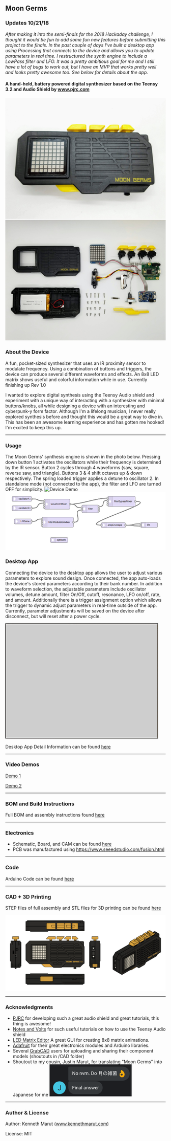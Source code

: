 ## Moon Germs
### Updates 10/21/18
*After making it into the semi-finals for the 2018 Hackaday challenge, I thought it would be fun to add some fun new features before submitting this project to the finals. In the past couple of days I've built a desktop app using Processing that connects to the device and allows you to update parameters in real time. I restructured the synth engine to include a LowPass filter and LFO. It was a pretty ambitious goal for me and I still have a lot of bugs to work out, but I have an MVP that works pretty well and looks pretty awesome too. See below for details about the app.*

#### A hand-held, battery powered digital synthesizer based on the Teensy 3.2 and Audio Shield by www.pjrc.com
![](https://github.com/friedpies/moon-germs/blob/master/Photos/device_top.jpg)
![](https://github.com/friedpies/moon-germs/blob/master/Photos/parts_top.jpg)
### About the Device
A fun, pocket-sized synthesizer that uses an IR proximity sensor to modulate frequency. Using a combination of buttons and triggers, the device can produce several different waveforms and effects. An 8x8 LED matrix shows useful and colorful information while in use. Currently finishing up Rev 1.0

I wanted to explore digital synthesis using the Teensy Audio shield and experiment with a unique way of interacting with a synthesizer with minimal buttons/knobs, all while designing a device with an interesting and cyberpunk-y form factor. Although I'm a lifelong musician, I never really explored synthesis before and thought this would be a great way to dive in. This has been an awesome learning experience and has gotten me hooked! I'm excited to keep this up.

--------
### Usage
The Moon Germs' synthesis engine is shown in the photo below. Pressing down button 1 activates the oscillators while their frequency is determined by the IR sensor. Button 2 cycles through 4 waveforms (saw, square, reverse saw, and triangle). Buttons 3 & 4 shift octaves up & down respectively. The spring loaded trigger applies a detune to oscillator 2. In standalone mode (not connected to the app), the filter and LFO are turned OFF for simplicity.
![Device Demo](https://github.com/friedpies/moon-germs/blob/master/Photos/device_demo.gif)
![Synth](https://github.com/friedpies/moon-germs/blob/master/Photos/block_diagram.png)

### Desktop App
 Connecting the device to the desktop app allows the user to adjust various parameters to explore sound design. Once connected, the app auto-loads the device's stored parameters according to their bank number. In addition to waveform selection, the adjustable parameters include oscillator volumes, detune amount, filter On/Off, cutoff, resonance, LFO on/off, rate, and amount. Additionally there is a trigger assignment option which allows the trigger to dynamic adjust parameters in real-time outside of the app. Currently, parameter adjustments will be saved on the device after disconnect, but will reset after a power cycle.

![App Demo](https://github.com/friedpies/moon-germs/blob/master/Photos/mg_app_giphy_cropped.gif)

Desktop App Detail Information can be found [here](https://github.com/friedpies/moon-germs/tree/master/Desktop%20App/moon_germs_app)

--------
### Video Demos
[Demo 1](https://youtu.be/qyO1_fC_Kus)

[Demo 2](https://youtu.be/aUcpQy3lOxo)

--------
### BOM and Build Instructions
Full BOM and assembly instructions found [here](https://github.com/friedpies/moon-germs/blob/master/BUILD_INSTRUCTIONS.md)

--------
###  Electronics
- Schematic, Board, and CAM can be found [here](https://github.com/friedpies/moon-germs/tree/master/Eagle)
- PCB was manufactured using https://www.seeedstudio.com/fusion.html
--------
### Code
Arduino Code can be found [here](https://github.com/friedpies/moon-germs/tree/master/Arduino/moonGerms)

--------
### CAD + 3D Printing
STEP files of full assembly and STL files for 3D printing can be found [here](https://github.com/friedpies/moon-germs/tree/master/CAD)

![](https://github.com/friedpies/moon-germs/blob/master/Photos/MOON_GERMS_DRAWING.png)

--------
### Acknowledgments
- [PJRC](www.pjrc.com) for developing such a great audio shield and great tutorials, this thing is awesome!
- [Notes and Volts](www.notesandvolts.com) for such useful tutorials on how to use the Teensy Audio shield
- [LED Matrix Editor](https://xantorohara.github.io/led-matrix-editor/) A great GUI for creating 8x8 matrix animations.
- [Adafruit](www.adafruit.com) for their great electronics modules and Arduino libraries.
- Several [GrabCAD](www.grabcad.com) users for uploading and sharing their component models (shoutouts in /CAD folder)
- Shoutout to my cousin, Justin Marut, for translating "Moon Germs" into Japanese for me
![thanksjustin](https://github.com/friedpies/moon-germs/blob/master/Photos/thanksjustin.png)
--------
### Author & License
Author: Kenneth Marut (www.kennethmarut.com)

License: MIT
